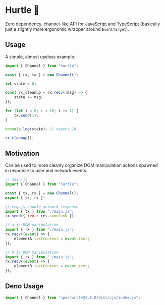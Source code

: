 # Hurtle 🐢

Zero dependency, channel-like API for JavaScript and TypeScript
(basically just a slightly more ergonomic wrapper around `EventTarget`).

## Usage

A simple, almost useless example.

```javascript
import { Channel } from "hurtle";

const { rx, tx } = new Channel();

let state = 0;

const rx_cleanup = rx.recv((msg) => {
    state += msg;
});

for (let i = 0; i < 10; i += 1) {
    tx.send(1);
}

console.log(state); // expect 10

rx_cleanup();
```

## Motivation

Can be used to more cleanly organize DOM manipulation actions spawned
in response to user and network events.

```javascript
// main.js
import { Channel } from "hurtle";

const { tx, rx } = new Channel();
export { tx, rx };

// req.js handle network response
import { tx } from "./main.js";
tx.send({ text: res.someJunk });

// a.js DOM manipulation
import { rx } from "./main.js";
rx.recv((event) => {
    elementA.textContent = event.text;
});

// b.js DOM manipulation
import { rx } from "./main.js";
rx.recv((event) => {
    elementB.textContent = event.text;
});
```

## Deno Usage

```javascript
import { Channel } from "npm:hurtle@1.0.0/dist/cjs/index.js";
```